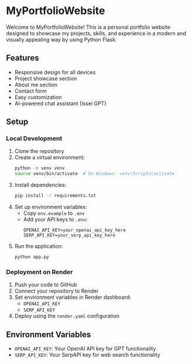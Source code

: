 # MyPortfolioWebsite

Welcome to MyPortfolioWebsite! This is a personal portfolio website designed to showcase my projects, skills, and experience in a modern and visually appealing way by using Python Flask.

## Features

- Responsive design for all devices
- Project showcase section
- About me section
- Contact form
- Easy customization
- AI-powered chat assistant (Issei GPT)

## Setup

### Local Development

1. Clone the repository
2. Create a virtual environment:
   ```bash
   python -m venv venv
   source venv/bin/activate  # On Windows: venv\Scripts\activate
   ```
3. Install dependencies:
   ```bash
   pip install -r requirements.txt
   ```
4. Set up environment variables:
   - Copy `env.example` to `.env`
   - Add your API keys to `.env`:
     ```
     OPENAI_API_KEY=your_openai_api_key_here
     SERP_API_KEY=your_serp_api_key_here
     ```
5. Run the application:
   ```bash
   python app.py
   ```

### Deployment on Render

1. Push your code to GitHub
2. Connect your repository to Render
3. Set environment variables in Render dashboard:
   - `OPENAI_API_KEY`
   - `SERP_API_KEY`
4. Deploy using the `render.yaml` configuration

## Environment Variables

- `OPENAI_API_KEY`: Your OpenAI API key for GPT functionality
- `SERP_API_KEY`: Your SerpAPI key for web search functionality
